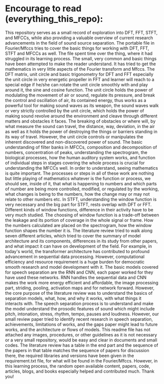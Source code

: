 # Encourage to read (everything_this_repo):

This repository serves as a small record of exploration into DFT, FFT, STFT, and MFCCs, while also providing a valuable overview of current research advancements in the field of sound source separation. The portable file in Fourier/Mfccs tries to cover the basic things for working with DFT, FFT, STFT and MFCCs as well. The file spent time over the thing, where it had struggled in its learning process. The small, very common and basic things have been attempted to make the reader understand. It has tried to get the mathematics in very little aspects of the Fourier transform and Mfccs. The DFT matrix, unit circle and basic trigonometry for DFT and FFT especially the unit circle in very energetic propeller in FFT and learner will reach to a special edge if he/she can rotate the unit circle smoothly with and play around it, the sine and cosine function. The unit circle holds the power of modulating the movement of air or sound, regulate its pressure, and break the control and oscillation of air, its contained energy, thus works as a powerful tool for making sound waves as its weapon, the sound waves walk or very strictly controlled by the unit circle, which holds the power of making sound revolve around the environment and cleave through different matters and obstacles it faces. The breaking of obstacles or where will, by what measure the sound can travel, the distance, way, deviation, in the air as well as it holds the power of destroying the things or barriers standing in its way of travel. However, the unit circle controls or manipulates the inherent discovered and non-discovered power of sound. The basic understanding of filter banks in MFCCs, composition and decomposition of numbers, concentration of peaks, understanding the spectrogram, the biological processes, how the human auditory system works, and function of individual steps in stages covering the whole process is crucial for understanding the MFCCs well. In order to understand, seeing mathematics is quite important. The processes or steps in all of these work are nothing but little playing of mathematics whatever is the function or process, we should see, inside of it, that what is happening to numbers and which parts of number are being more controlled, modified, or regulated by the working, what changes is being to the numbers, how the change may or may not relate to other numbers etc. In STFT, understanding the window function is very necessary and the big part for STFT, rests overlap with DFT or FFT. Different kinds of window functions, difference in their activity have to be very much studied. The choosing of window function is a trade-off between the leakage and its portion of coverage in the whole signal or frame. How the numbers calculated are placed on the spectrogram, how the window function shapes the number it is. The literature review tried to walk along seven different articles, which tried to cover the summary of model architecture and its components, differences in its study from other papers, and what impact it can have on development of the field. For example, in today's world, the transformer architecture has contributed to profound advancement in sequential data processing. However, computational efficiency and resource requirement is a huge burden for democratic smooth research and model development with it. The basic models covered for speech separation are the RNN and CNN, each paper worked for they have used these networks. RNN handles the sequential data and CNN makes the work more energy efficient and affordable, the image processing part, striding, pooling, activation maps and for network forward. However, the core purpose of the literature review was to understand the basics of separation models, what, how, and why it works, with what things it interacts with. The speech separation process is to understand and make the model understand the prosodic features of sound which might include pitch, intonation, stress, rhythm, tempo, pauses and loudness. However, our small review paper tried to identify recent research in speech separation, achievements, limitations of works, and the gaps paper might lead to future works, and the architecture or flows of models. This readme file has not attached any images, procedures, or other guidelines as it is not necessary or a very small repository, would be easy and clear in documents and small codes. The literature review has a table in the end part and the sequence of the papers in that table matches the sequence of papers for discussion there, the required libraries and versions have been given in the requirement.txt file, for what will be found in the Fourier/Mfccs. However, in this learning process, the random open available content, papers, code, articles, blogs, and books especially helped and contributed much. Thank you!

